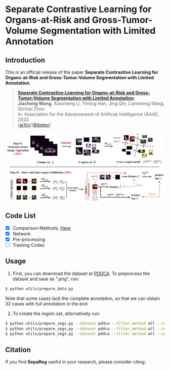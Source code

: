 # Separate Contrastive Learning for Organs-at-Risk and Gross-Tumor-Volume Segmentation with Limited Annotation

## Introduction

This is an official release of the paper **Separate Contrastive Learning for Organs-at-Risk and Gross-Tumor-Volume Segmentation with Limited Annotation**.

> [**Separate Contrastive Learning for Organs-at-Risk and Gross-Tumor-Volume Segmentation with Limited Annotation**](),   <br/>
> **Jiacheng Wang**, Xiaomeng Li, Yiming Han, Jing Qin, Liansheng Wang, Qichao Zhou<br/>
> In: Association for the Advancement of Artificial Intelligence (AAAI), 2022  <br/>
> [[arXiv]()][[Bibetex](https://github.com/jcwang123/Separate_CL#citation)]

<div align="center" border=> <img src=framework.png width="600" > </div>

## Code List

- [x] Comparison Methods, [Here](https://github.com/jcwang123/AwesomeContrastiveLearning)
- [x] Network
- [x] Pre-processing
- [ ] Training Codes

## Usage

<!-- ### For PDDCA dataset -->

1. First, you can download the dataset at [PDDCA](https://www.imagenglab.com/newsite/pddca/). To preprocess the dataset and save as ".png", run:

```bash
$ python utils/prepare_data.py
```

Note that some cases lack the complete annotation, so that we can obtain 32 cases with full annotation in the end.

2. To create the region set, alternatively run:

```bash
$ python utils/prepare_segs.py --dataset pddca --filter_method all --seg_method fb --min_size 400
$ python utils/prepare_segs.py --dataset pddca --filter_method all --seg_method slic --n_segments 32
$ python utils/prepare_segs.py --dataset pddca --filter_method all --seg_method slice --n_segments 32
```

## Citation

If you find **SepaReg** useful in your research, please consider citing:

